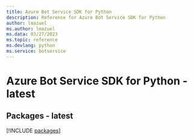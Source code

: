 ```yaml
---
title: Azure Bot Service SDK for Python
description: Reference for Azure Bot Service SDK for Python
author: lmazuel
ms.author: lmazuel
ms.data: 03/27/2023
ms.topic: reference
ms.devlang: python
ms.service: botservice
---
```

# Azure Bot Service SDK for Python - latest
## Packages - latest
[!INCLUDE [packages](bot-service-index.md)]